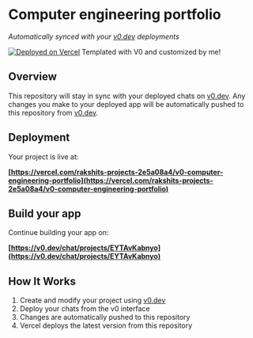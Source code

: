 # Computer engineering portfolio

*Automatically synced with your [v0.dev](https://v0.dev) deployments*

[![Deployed on Vercel](https://img.shields.io/badge/Deployed%20on-Vercel-black?style=for-the-badge&logo=vercel)](https://vercel.com/rakshits-projects-2e5a08a4/v0-computer-engineering-portfolio)
Templated with V0 and customized by me!

## Overview

This repository will stay in sync with your deployed chats on [v0.dev](https://v0.dev).
Any changes you make to your deployed app will be automatically pushed to this repository from [v0.dev](https://v0.dev).

## Deployment

Your project is live at:

**[https://vercel.com/rakshits-projects-2e5a08a4/v0-computer-engineering-portfolio](https://vercel.com/rakshits-projects-2e5a08a4/v0-computer-engineering-portfolio)**

## Build your app

Continue building your app on:

**[https://v0.dev/chat/projects/EYTAvKabnyo](https://v0.dev/chat/projects/EYTAvKabnyo)**

## How It Works

1. Create and modify your project using [v0.dev](https://v0.dev)
2. Deploy your chats from the v0 interface
3. Changes are automatically pushed to this repository
4. Vercel deploys the latest version from this repository
